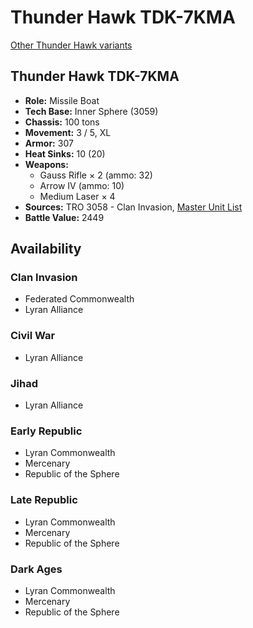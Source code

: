 # Thunder Hawk TDK-7KMA

[Other Thunder Hawk variants](../thunder_hawk.md)

## Thunder Hawk TDK-7KMA
- **Role:** Missile Boat
- **Tech Base:** Inner Sphere (3059)
- **Chassis:** 100 tons
- **Movement:** 3 / 5, XL
- **Armor:** 307
- **Heat Sinks:** 10 (20)
- **Weapons:**
  - Gauss Rifle × 2 (ammo: 32)
  - Arrow IV (ammo: 10)
  - Medium Laser × 4
- **Sources:** TRO 3058 - Clan Invasion, [Master Unit List](http://masterunitlist.info/Unit/Details/3220/thunder-hawk-tdk-7kma)
- **Battle Value:** 2449

## Availability

### Clan Invasion
- Federated Commonwealth
- Lyran Alliance

### Civil War
- Lyran Alliance

### Jihad
- Lyran Alliance

### Early Republic
- Lyran Commonwealth
- Mercenary
- Republic of the Sphere

### Late Republic
- Lyran Commonwealth
- Mercenary
- Republic of the Sphere

### Dark Ages
- Lyran Commonwealth
- Mercenary
- Republic of the Sphere

